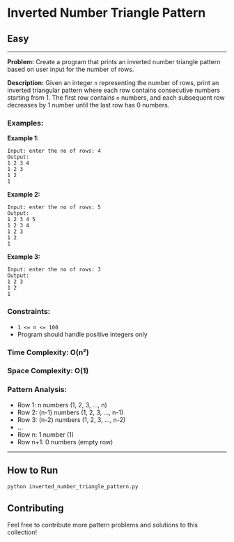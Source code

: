 # Inverted Number Triangle Pattern

## Easy

---

**Problem:** Create a program that prints an inverted number triangle pattern based on user input for the number of rows.

**Description:** Given an integer `n` representing the number of rows, print an inverted triangular pattern where each row contains consecutive numbers starting from 1. The first row contains `n` numbers, and each subsequent row decreases by 1 number until the last row has 0 numbers.

### Examples:

**Example 1:**
```
Input: enter the no of rows: 4
Output:
1 2 3 4 
1 2 3 
1 2 
1 

```

**Example 2:**
```
Input: enter the no of rows: 5
Output:
1 2 3 4 5 
1 2 3 4 
1 2 3 
1 2 
1 

```

**Example 3:**
```
Input: enter the no of rows: 3
Output:
1 2 3 
1 2 
1 

```

### Constraints:
- `1 <= n <= 100`
- Program should handle positive integers only

### Time Complexity: O(n²)
### Space Complexity: O(1)

### Pattern Analysis:
- Row 1: n numbers (1, 2, 3, ..., n)
- Row 2: (n-1) numbers (1, 2, 3, ..., n-1)
- Row 3: (n-2) numbers (1, 2, 3, ..., n-2)
- ...
- Row n: 1 number (1)
- Row n+1: 0 numbers (empty row)

---

## How to Run

```bash
python inverted_number_triangle_pattern.py
```

## Contributing

Feel free to contribute more pattern problems and solutions to this collection!